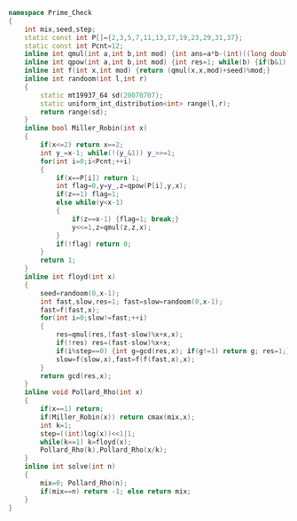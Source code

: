 ﻿```cpp
namespace Prime_Check
{
    int mix,seed,step;
    static const int P[]={2,3,5,7,11,13,17,19,23,29,31,37};
    static const int Pcnt=12;
    inline int qmul(int a,int b,int mod) {int ans=a*b-(int)((long double)a*b/mod+0.5)*mod; return ans<0?ans+mod:ans;}
    inline int qpow(int a,int b,int mod) {int res=1; while(b) {if(b&1) res=qmul(res,a,mod); a=qmul(a,a,mod); b>>=1;} return res;}
    inline int f(int x,int mod) {return (qmul(x,x,mod)+seed)%mod;}
    inline int randoom(int l,int r)
    {
        static mt19937_64 sd(20070707);
        static uniform_int_distribution<int> range(l,r);
        return range(sd);
    }
    inline bool Miller_Robin(int x)
    {
        if(x<=2) return x==2;
        int y_=x-1; while(!(y_&1)) y_>>=1;
        for(int i=0;i<Pcnt;++i)
        {
            if(x==P[i]) return 1;
            int flag=0,y=y_,z=qpow(P[i],y,x);
            if(z==1) flag=1;
            else while(y<x-1)
            {
                if(z==x-1) {flag=1; break;}
                y<<=1,z=qmul(z,z,x);
            }
            if(!flag) return 0;
        }
        return 1;
    }
    inline int floyd(int x)
    {
        seed=randoom(0,x-1);
        int fast,slow,res=1; fast=slow=randoom(0,x-1);
        fast=f(fast,x);
        for(int i=0;slow!=fast;++i)
        {
            res=qmul(res,(fast-slow)%x+x,x);
            if(!res) res=(fast-slow)%x+x;
            if(i%step==0) {int g=gcd(res,x); if(g!=1) return g; res=1;}
            slow=f(slow,x),fast=f(f(fast,x),x);
        }
        return gcd(res,x);
    }
    inline void Pollard_Rho(int x)
    {
        if(x==1) return;
        if(Miller_Robin(x)) return cmax(mix,x);
        int k=1;
        step=((int)log(x))<<1|1;
        while(k==1) k=floyd(x);
        Pollard_Rho(k),Pollard_Rho(x/k);
    }
    inline int solve(int n)
    {
        mix=0; Pollard_Rho(n);
        if(mix==n) return -1; else return mix;
    }
}
```
